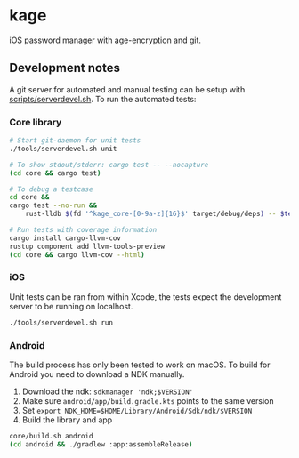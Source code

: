 # kage
iOS password manager with age-encryption and git.


## Development notes
A git server for automated and manual testing can be setup with
[scripts/serverdevel.sh](scripts/serverdevel.sh). To run the automated tests:

### Core library
```bash
# Start git-daemon for unit tests
./tools/serverdevel.sh unit

# To show stdout/stderr: cargo test -- --nocapture
(cd core && cargo test)

# To debug a testcase
cd core &&
cargo test --no-run &&
    rust-lldb $(fd '^kage_core-[0-9a-z]{16}$' target/debug/deps) -- $testcase

# Run tests with coverage information
cargo install cargo-llvm-cov
rustup component add llvm-tools-preview
(cd core && cargo llvm-cov --html)
```

### iOS
Unit tests can be ran from within Xcode, the tests expect the development
server to be running on localhost.
```bash
./tools/serverdevel.sh run
```

### Android
The build process has only been tested to work on macOS.
To build for Android you need to download a NDK manually.

1. Download the ndk: `sdkmanager 'ndk;$VERSION'`
2. Make sure `android/app/build.gradle.kts` points to the same version
3. Set `export NDK_HOME=$HOME/Library/Android/Sdk/ndk/$VERSION`
4. Build the library and app

```bash
core/build.sh android
(cd android && ./gradlew :app:assembleRelease)
```
